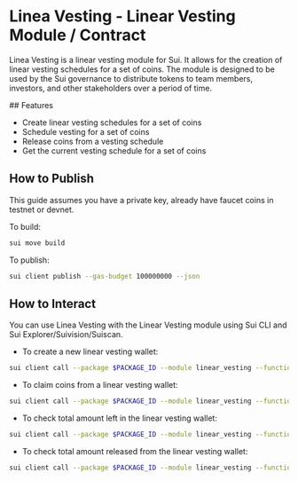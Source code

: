 # Linea Vesting - Linear Vesting Module / Contract

Linea Vesting is a linear vesting module for Sui. It allows for the creation of linear vesting schedules for a set of coins. The module is designed to be used by the Sui governance to distribute tokens to team members, investors, and other stakeholders over a period of time.

## Features

- Create linear vesting schedules for a set of coins
- Schedule vesting for a set of coins
- Release coins from a vesting schedule
- Get the current vesting schedule for a set of coins

## How to Publish

This guide assumes you have a private key, already have faucet coins in testnet or devnet.

To build:

```bash
sui move build
```

To publish:

```bash
sui client publish --gas-budget 100000000 --json
```

## How to Interact

You can use Linea Vesting with the Linear Vesting module using Sui CLI and Sui Explorer/Suivision/Suiscan.

- To create a new linear vesting wallet:

```bash
sui client call --package $PACKAGE_ID --module linear_vesting --function new --type-args $COIN_TYPE --args $COIN_ID "0x6" $START_DATE $DURATION $RECEIVER --gas-budget 1000000000 --json
```

- To claim coins from a linear vesting wallet:

```bash
sui client call --package $PACKAGE_ID --module linear_vesting --function entry_claim --type-args $COIN_TYPE --args $WALLET_ID "0x6" --gas-budget 1000000000 --json
```

- To check total amount left in the linear vesting wallet:

```bash
sui client call --package $PACKAGE_ID --module linear_vesting --function balance --type-args $COIN_TYPE --args $WALLET_ID --gas-budget 1000000000 --json
```

- To check total amount released from the linear vesting wallet:

```bash
sui client call --package $PACKAGE_ID --module linear_vesting --function released --type-args $COIN_TYPE --args $WALLET_ID --gas-budget 1000000000 --json
```
